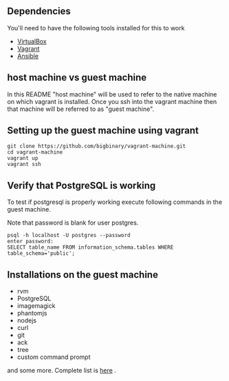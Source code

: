 ## Dependencies

You'll need to have the following tools installed for this to work

* [VirtualBox](https://www.virtualbox.org/wiki/Downloads)
* [Vagrant](http://www.vagrantup.com/downloads.html)
* [Ansible](http://docs.ansible.com/intro_installation.html)

## host machine vs guest machine

In this README "host machine" will be used to refer to the native
machine on which vagrant is installed. Once you ssh into the vagrant
machine then that machine will be referred to as "guest machine".

## Setting up the guest machine using vagrant

```
git clone https://github.com/bigbinary/vagrant-machine.git
cd vagrant-machine
vagrant up
vagrant ssh
```

## Verify that PostgreSQL is working

To test if postgresql is properly working execute following commands in the guest machine.

Note that password is blank for user postgres.

```
psql -h localhost -U postgres --password
enter password:
SELECT table_name FROM information_schema.tables WHERE table_schema='public';
```

## Installations on the guest machine

* rvm
* PostgreSQL
* imagemagick
* phantomjs
* nodejs
* curl
* git
* ack
* tree
* custom command prompt

and some more. Complete list is [here]() .

